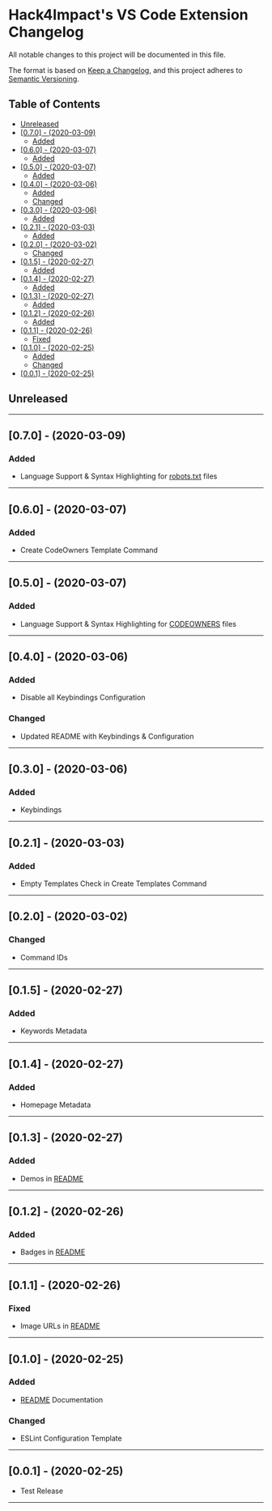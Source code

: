 # Hack4Impact's VS Code Extension Changelog <!-- omit in toc -->

All notable changes to this project will be documented in this file.

The format is based on [Keep a Changelog](http://keepachangelog.com/), and this project adheres to [Semantic Versioning](https://semver.org/spec/v2.0.0.html).

## Table of Contents <!-- omit in toc -->

- [Unreleased](#unreleased)
- [[0.7.0] - (2020-03-09)](#070---2020-03-09)
  - [Added](#added)
- [[0.6.0] - (2020-03-07)](#060---2020-03-07)
  - [Added](#added-1)
- [[0.5.0] - (2020-03-07)](#050---2020-03-07)
  - [Added](#added-2)
- [[0.4.0] - (2020-03-06)](#040---2020-03-06)
  - [Added](#added-3)
  - [Changed](#changed)
- [[0.3.0] - (2020-03-06)](#030---2020-03-06)
  - [Added](#added-4)
- [[0.2.1] - (2020-03-03)](#021---2020-03-03)
  - [Added](#added-5)
- [[0.2.0] - (2020-03-02)](#020---2020-03-02)
  - [Changed](#changed-1)
- [[0.1.5] - (2020-02-27)](#015---2020-02-27)
  - [Added](#added-6)
- [[0.1.4] - (2020-02-27)](#014---2020-02-27)
  - [Added](#added-7)
- [[0.1.3] - (2020-02-27)](#013---2020-02-27)
  - [Added](#added-8)
- [[0.1.2] - (2020-02-26)](#012---2020-02-26)
  - [Added](#added-9)
- [[0.1.1] - (2020-02-26)](#011---2020-02-26)
  - [Fixed](#fixed)
- [[0.1.0] - (2020-02-25)](#010---2020-02-25)
  - [Added](#added-10)
  - [Changed](#changed-2)
- [[0.0.1] - (2020-02-25)](#001---2020-02-25)

## Unreleased

---

## [0.7.0] - (2020-03-09)

### Added

- Language Support & Syntax Highlighting for [robots.txt] files

---

## [0.6.0] - (2020-03-07)

### Added

- Create CodeOwners Template Command

---

## [0.5.0] - (2020-03-07)

### Added

- Language Support & Syntax Highlighting for [CODEOWNERS] files

---

## [0.4.0] - (2020-03-06)

### Added

- Disable all Keybindings Configuration

### Changed

- Updated README with Keybindings & Configuration

---

## [0.3.0] - (2020-03-06)

### Added

- Keybindings

---

## [0.2.1] - (2020-03-03)

### Added

- Empty Templates Check in Create Templates Command

---

## [0.2.0] - (2020-03-02)

### Changed

- Command IDs

---

## [0.1.5] - (2020-02-27)

### Added

- Keywords Metadata

---

## [0.1.4] - (2020-02-27)

### Added

- Homepage Metadata

---

## [0.1.3] - (2020-02-27)

### Added

- Demos in [README]

---

## [0.1.2] - (2020-02-26)

### Added

- Badges in [README]

---

## [0.1.1] - (2020-02-26)

### Fixed

- Image URLs in [README]

---

## [0.1.0] - (2020-02-25)

### Added

- [README] Documentation

### Changed

- ESLint Configuration Template

---

## [0.0.1] - (2020-02-25)

- Test Release

---

<!-- Start Reference Links -->

[readme]: https://github.com/hack4impact/vscode-extension#readme
[codeowners]: https://docs.github.com/en/github/creating-cloning-and-archiving-repositories/about-code-owners
[robots.txt]: https://developers.google.com/search/docs/advanced/robots/intro

